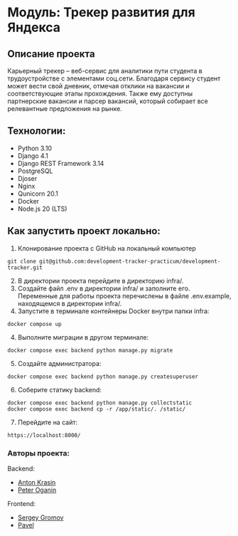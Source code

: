 # Модуль: Трекер развития для Яндекса

## **Описание проекта**
Карьерный трекер – веб-сервис для аналитики пути студента в трудоустройстве с элементами соц.сети. Благодаря сервису студент может вести свой дневник, отмечая отклики на вакансии и соответствующие этапы прохождения. Также ему доступны партнерские вакансии и парсер вакансий, который собирает все релевантные предложения на рынке.

## Технологии:
- Python 3.10
- Django 4.1
- Django REST Framework 3.14
- PostgreSQL
- Djoser
- Nginx
- Qunicorn 20.1
- Docker
- Node.js 20 (LTS)

## Как запустить проект локально:

1. Клонирование проекта с GitHub на локальный компьютер
```
git clone git@github.com:development-tracker-practicum/development-tracker.git
```
2. В директории проекта перейдите в директорию infra/.
3. Создайте файл .env в директории infra/ и заполните его. Переменные для работы проекта перечислены в файле .env.example, находящемся в директории infra/.
3. Запустите в терминале контейнеры Docker внутри папки infra:
```
docker compose up
```
4. Выполните миграции в другом терминале:
```
docker compose exec backend python manage.py migrate
```
5. Создайте администратора:
```
docker compose exec backend python manage.py createsuperuser
```
6. Соберите статику backend:
```
docker compose exec backend python manage.py collectstatic
docker compose exec backend cp -r /app/static/. /static/
```
7. Перейдите на сайт:
```
https://localhost:8000/
```

### Авторы проекта:

Backend:
- [Anton Krasin](https://github.com/KrasinAD)
- [Peter Oganin](https://github.com/NECROshizo)

Frontend:
- [Sergey Gromov](https://github.com/LoONeyXx)
- [Pavel](https://github.com/rakleed)
